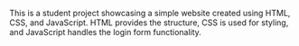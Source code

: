 This is a student project showcasing a simple website created using HTML, CSS, and JavaScript.
HTML provides the structure, CSS is used for styling, and JavaScript handles the login form functionality.
